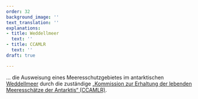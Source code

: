 ```yaml
---
order: 32
background_image: ''
text_translation: ''
explanations:
- title: Weddellmeer
  text: ''
- title: CCAMLR
  text: ''
draft: true

---
```

… die Ausweisung eines Meeresschutz­gebietes im antarktischen [Weddellmeer](# "Weddellmeer") durch die zuständige [„Kommission zur Erhaltung der lebenden Meeresschätze der Antarktis“ (CCAMLR)](# "CCAMLR").